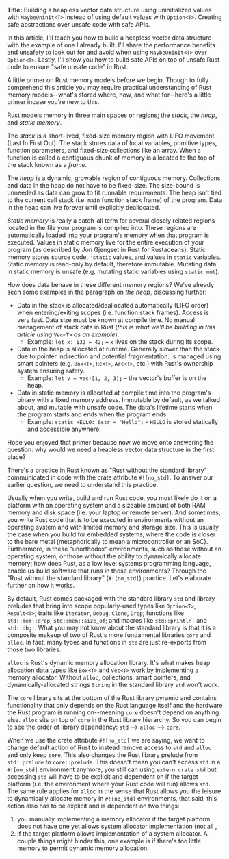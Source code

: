**Title:** Building a heapless vector data structure using uninitialized values with `MaybeUninit<T>` instead of using default values with `Option<T>`. Creating safe abstractions over unsafe code with safe APIs.

In this article, I'll teach you how to build a heapless vector data structure with the example of one I already built. I'll share the performance benefits and unsafety to look out for and avoid when using `MaybeUninit<T>` over `Option<T>`. Lastly, I'll show you how to build safe APIs on top of unsafe Rust code to ensure "safe unsafe code" in Rust.

A little primer on Rust memory models before we begin. Though to fully comprehend this article you may require practical understanding of Rust memory models--what's stored where, how, and what for--here's a little primer incase you're new to this.

Rust models memory in three main spaces or regions; the *stack*, the *heap*, and *static memory*.

The *stack* is a short-lived, fixed-size memory region with LIFO movement (Last In First Out). The stack stores data of local variables, primitive types, function parameters, and fixed-size collections like an array. When a function is called a contiguous chunk of memory is allocated to the top of the stack known as a *frame*.

The *heap* is a dynamic, growable region of contiguous memory. Collections and data in the heap do not have to be fixed-size. The size-bound is unneeded as data can grow to fit runnable requirements. The heap isn't tied to the current call stack (i.e. `main` function stack frame) of the program. Data in the heap can live forever until explicitly deallocated.

*Static memory* is really a catch-all term for several closely related regions located in the file your program is compiled into. These regions are automatically loaded into your program's memory when that program is executed. Values in static memory live for the entire execution of your program (as described by Jon Gjengset in Rust for Rustaceans). Static memory stores source code, `'static` values, and values in `static` variables. Static memory is read-only by default, therefore immutable. Mutating data in static memory is unsafe (e.g. mutating static variables using `static mut`).

How does data behave in these different memory regions? We've already seen some examples in the paragraph on *the heap*, discussing further:
- Data in the stack is allocated/deallocated automatically (LIFO order) when entering/exiting scopes (i.e. function stack frames). Access is very fast. Data size must be known at compile time. No manual management of stack data in Rust (*this is what we'll be building in this article using* `Vec<T>` *as an example*).
	- Example: `let x: i32 = 42;` – `x` lives on the stack during its scope.
- Data in the heap is allocated at runtime. Generally slower than the stack due to pointer indirection and potential fragmentation. Is managed using smart pointers (e.g. `Box<T>`, `Rc<T>`, `Arc<T>`, etc.) with Rust's ownership system ensuring safety.
	- Example: `let v = vec![1, 2, 3];` – the vector's buffer is on the heap.
- Data in static memory is allocated at compile time into the program's binary with a fixed memory address. Immutable by default, as we talked about, and mutable with unsafe code. The data's lifetime starts when the program starts and ends when the program ends.
	- Example: `static HELLO: &str = "Hello";` – `HELLO` is stored statically and accessible anywhere.

Hope you enjoyed that primer because now we move onto answering the question: why would we need a heapless vector data structure in the first place?

There's a practice in Rust known as "Rust without the standard library" communicated in code with the crate attribute `#![no_std]`. To answer our earlier question, we need to understand this practice. 

Usually when you write, build and run Rust code, you most likely do it on a platform with an operating system and a sizeable amount of both RAM memory and disk space (i.e. your laptop or remote server). And sometimes, you write Rust code that is to be executed in environments without an operating system and with limited memory and storage size. This is usually the case when you build for embedded systems, where the code is closer to the bare metal (metaphorically to mean a microcontroller or an SoC). Furthermore, in these "unorthodox" environments, such as those without an operating system, or those without the ability to dynamically allocate memory; how does Rust, as a low level systems programming language, enable us build software that runs in these environments? Through the "Rust without the standard library" (`#![no_std]`) practice. Let's elaborate further on how it works.

By default, Rust comes packaged with the standard library `std` and library preludes that bring into scope popularly-used types like `Option<T>`, `Result<T>`; traits like `Iterator`, `Debug`, `Clone`, `Drop`; functions like `std::mem::drop`, `std::mem::size_of`; and macros like `std::println!` and `std::dbg!`. What you may not know about the standard library is that it is a composite makeup of two of Rust's more fundamental libraries `core` and `alloc`. In fact, many types and functions in `std` are just re-exports from those two libraries.

`alloc` is Rust's dynamic memory allocation library. It's what makes heap allocation data types like `Box<T>` and `Vec<T>` work by implementing a memory allocator. Without `alloc`, collections, smart pointers, and dynamically-allocated strings `String` in the standard library `std` won't work.

The `core` library sits at the bottom of the Rust library pyramid and contains functionality that only depends on the Rust language itself and the hardware the Rust program is running on--meaning `core` doesn't depend on anything else. `alloc` sits on top of `core` in the Rust library hierarchy. So you can begin to see the order of library dependency: `std` --> `alloc` --> `core`.

When we use the crate attribute `#![no_std]` we are saying, we want to change default action of Rust to instead remove access to `std` and `alloc` and only keep `core`. This also changes the Rust library prelude from `std::prelude` to `core::prelude`. This doesn't mean you can't access `std` in a `#![no_std]` environment anymore, you still can using `extern crate std` but accessing `std` will have to be explicit and dependent on if the target platform (i.e. the environment where your Rust code will run) allows `std`. The same rule applies for `alloc` in the sense that Rust allows you the leisure to dynamically allocate memory in `#![no_std]` environments, that said, this action also has to be explicit and is dependent on two things:
1. you manually implementing a memory allocator if the target platform does not have one yet allows system allocator implementation (not all ,
2. if the target platform allows implementation of a system allocator. A couple things might hinder this, one example is if there's too little memory to permit dynamic memory allocation.

